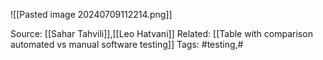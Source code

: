 
![[Pasted image 20240709112214.png]]

Source: [[Sahar Tahvili]],[[Leo Hatvani]]
Related: [[Table with comparison automated vs manual software testing]]
Tags: #testing,#

